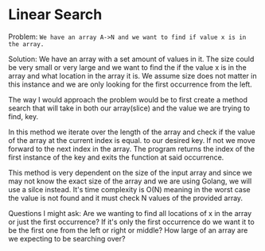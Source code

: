 # Linear Search

Problem: `We have an array A->N and we want to find if value x is in the array.`

Solution:
We have an array with a set amount of values in it. The size could be very small or very large and we want to find the if
the value x is in the array and what location in the array it is.
We assume size does not matter in this instance and we are only looking for the first occurrence from the left.


The way I would approach the problem would be to first create a method search that will take in both our array(slice) and the value we are trying to find, key.

In this method we iterate over the length of the array and check if the value of the array at the current index is equal.
to our desired key. If not we move forward to the next index in the array. The program returns the index of the first
instance of the key and exits the function at said occurrence.

This method is very dependent on the size of the input array and since we may not know the exact size of the array and we are using Golang, we will use a silce instead. It's time complexity is O(N) meaning in the worst case the
value is not found and it must check N values of the provided array.

Questions I might ask:
Are we wanting to find all locations of x in the array or just the first occurrence?
If it's only the first occurrence do we want it to be the first one from the left or right or middle?
How large of an array are we expecting to be searching over?
